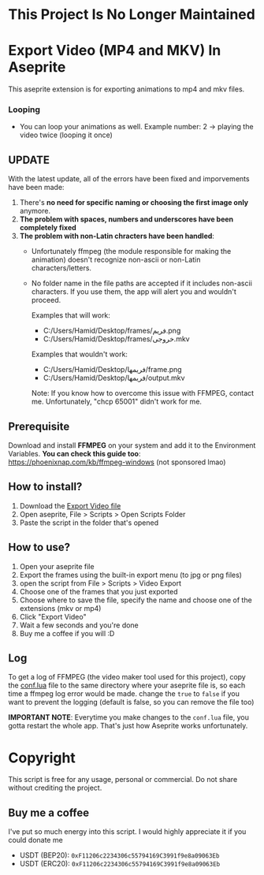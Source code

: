 # This Project Is No Longer Maintained

# Export Video (MP4 and MKV) In Aseprite

This aseprite extension is for exporting animations to mp4 and mkv files.

### Looping

- You can loop your animations as well. Example number: 2 -> playing the video twice (looping it once)

## UPDATE

With the latest update, all of the errors have been fixed and imporvements have been made:
1) There's **no need for specific naming or choosing the first image only** anymore.
2) **The problem with spaces, numbers and underscores have been completely fixed**
3) **The problem with non-Latin chracters have been handled**:
    - Unfortunately ffmpeg (the module responsible for making the animation) doesn't recognize non-ascii or non-Latin characters/letters.
    - No folder name in the file paths are accepted if it includes non-ascii characters. If you use them, the app will alert you and wouldn't proceed.

      Examples that will work:
        - C:/Users/Hamid/Desktop/frames/فریم.png
        - C:/Users/Hamid/Desktop/frames/خروجی.mkv

      Examples that wouldn't work:
        - C:/Users/Hamid/Desktop/فریمها/frame.png
        - C:/Users/Hamid/Desktop/فریمها/output.mkv
      
      Note: If you know how to overcome this issue with FFMPEG, contact me. Unfortunately, "chcp 65001" didn't work for me.

## Prerequisite

Download and install **FFMPEG** on your system and add it to the Environment Variables. **You can check this guide too**: https://phoenixnap.com/kb/ffmpeg-windows (not sponsored lmao)

## How to install?

1. Download the [Export Video file](/Export%20Video.lua)
2. Open aseprite, File > Scripts > Open Scripts Folder
3. Paste the script in the folder that's opened

## How to use?

1. Open your aseprite file
2. Export the frames using the built-in export menu (to jpg or png files)
3. open the script from File > Scripts > Video Export
4. Choose one of the frames that you just exported
5. Choose where to save the file, specify the name and choose one of the extensions (mkv or mp4)
6. Click "Export Video"
7. Wait a few seconds and you're done
8. Buy me a coffee if you will :D

## Log
To get a log of FFMPEG (the video maker tool used for this project), copy the [conf.lua](conf.lua) file
to the same directory where your aseprite file is, so each time a ffmpeg log error would be made. change
the `true` to `false` if you want to prevent the logging (default is false, so you can remove the file too)

**IMPORTANT NOTE**: Everytime you make changes to the `conf.lua` file, you gotta restart the whole app. That's
just how Aseprite works unfortunately.

# Copyright

This script is free for any usage, personal or commercial. Do not share without crediting the project.

## Buy me a coffee

I've put so much energy into this script. I would highly appreciate it if you could donate me

- USDT (BEP20): `0xF11206c2234306c55794169C3991f9e8a09063Eb`
- USDT (ERC20): `0xF11206c2234306c55794169C3991f9e8a09063Eb`
